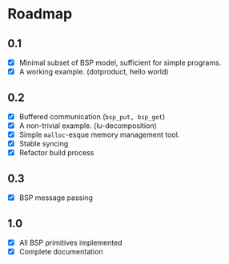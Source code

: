 # Roadmap

## 0.1

* [x] Minimal subset of BSP model, sufficient for simple programs.
* [x] A working example. (dotproduct, hello world)

## 0.2
* [x] Buffered communication (`bsp_put, bsp_get`)
* [x] A non-trivial example. (lu-decomposition)
* [x] Simple `malloc`-esque memory management tool.
* [x] Stable syncing
* [x] Refactor build process

## 0.3
* [x] BSP message passing

## 1.0
* [x] All BSP primitives implemented
* [x] Complete documentation

